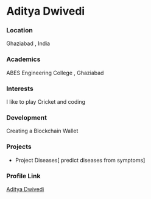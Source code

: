 # Aditya Dwivedi

### Location
Ghaziabad , India

### Academics

ABES Engineering College , Ghaziabad

### Interests
I like to play Cricket and coding 

### Development

Creating a Blockchain Wallet 

### Projects

- Project Diseases[ predict diseases from symptoms]

### Profile Link

[Aditya Dwivedi](https://github.com/Lonewolf0502)
